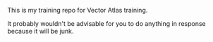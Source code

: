 This is my training repo for Vector Atlas training.

It probably wouldn't be advisable for you to do anything in response because it will be junk.

